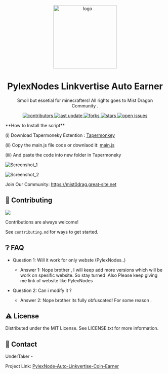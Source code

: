 <div align="center">

  <img src="https://media.istockphoto.com/id/901208878/vector/conceptual-cartoon-of-tired-angry-business-man-working-on-computer.jpg?b=1&s=170667a&w=0&k=20&c=HBVzy33mMduqTo-ReW4WXDtMlTCPO8IZf-ldOpVMyYE=" alt="logo" width="200" height="auto" />
  <h1>PylexNodes Linkvertise Auto Earner</h1>
  
  <p>
    Smoll but essetial for minecrafters! 
    All rights goes to Mist Dragon Community . 
  </p>
  
  
<!-- Badges -->
<p>
  <a href="https://github.com/AshAritra/PylexNode-Auto-Linkvertise-Coin-Earner/graphs/contributors">
    <img src="https://img.shields.io/github/contributors/AshAritra/PylexNode-Auto-Linkvertise-Coin-Earner" alt="contributors" />
  </a>
  <a href="">
    <img src="https://img.shields.io/github/last-commit/AshAritra/PylexNode-Auto-Linkvertise-Coin-Earner" alt="last update" />
  </a>
  <a href="https://github.com/AshAritra/PylexNode-Auto-Linkvertise-Coin-Earner/network/members">
    <img src="https://img.shields.io/github/forks/Louis3797/awesome-readme-template" alt="forks" />
  </a>
  <a href="https://github.com/Louis3797/awesome-readme-template/stargazers">
    <img src="https://img.shields.io/github/stars/AshAritra/PylexNode-Auto-Linkvertise-Coin-Earner" alt="stars" />
  </a>
  <a href="https://github.com/AshAritra/PylexNode-Auto-Linkvertise-Coin-Earner/issues/">
    <img src="https://img.shields.io/github/issues/AshAritra/PylexNode-Auto-Linkvertise-Coin-Earner" alt="open issues" />
  </a>
</p>
</div>
**How to Install the script**

(i) Download Tapermoneky Extention : [Tapermonkey](https://chrome.google.com/webstore/detail/tampermonkey/dhdgffkkebhmkfjojejmpbldmpobfkfo?hl=en)


(ii) Copy the main.js file code or downlaod it: [main.js](https://minhaskamal.github.io/DownGit/#/home?url=https://github.com/AshAritra/PylexNode-Auto-Linkvertise-Coin-Earner/blob/main/main.js) 

(iii) And paste the code into new folder in Tapermoneky

![Screenshot_1](https://user-images.githubusercontent.com/86512807/219628645-7abe5969-c87d-4384-99a6-aa8880477956.png)

![Screenshot_2](https://user-images.githubusercontent.com/86512807/219629515-81cce3d8-d423-4448-83c1-468bbe1593e4.png)



Join Our Community: https://mist0drag.great-site.net

<!-- Contributing -->
## :wave: Contributing

<a href="https://github.com/Louis3797/awesome-readme-template/graphs/contributors">
  <img src="https://contrib.rocks/image?repo=Louis3797/awesome-readme-template" />
</a>


Contributions are always welcome!

See `contributing.md` for ways to get started.

<!-- FAQ -->
## :grey_question: FAQ

- Question 1: Will it work for only webste (PylexNodes..)

  + Answer 1: Nope brother , I will keep add more versions which will be work on spesific website. So stay turned .Also Please keep giving me link of website like PylexNodes

- Question 2: Can i modify it ?

  + Answer 2: Nope brother its fully obfuscated! For some reason . 


<!-- License -->
## :warning: License

Distributed under the MIT License. See LICENSE.txt for more information.


<!-- Contact -->
## :handshake: Contact

UnderTaker - 

Project Link: [PylexNode-Auto-Linkvertise-Coin-Earner](https://github.com/AshAritra/PylexNode-Auto-Linkvertise-Coin-Earner)


